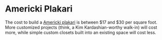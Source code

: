 # Americki Plakari
The cost to build a [Americki plakari](https://miramar.ba/namjestaj-po-mjeri/) is between $17 and $30 per square foot. More customized projects (think, a Kim Kardashian-worthy walk-in) will cost more, while simple custom closets built into an existing space will cost less.
